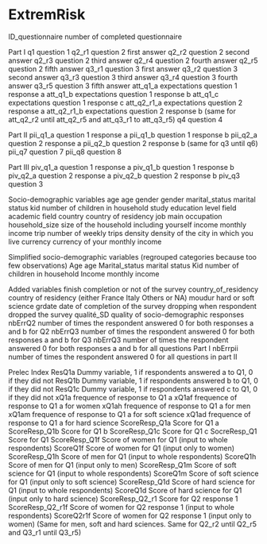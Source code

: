 # ExtremRisk
ID_questionnaire	number of completed questionnaire

Part I
q1	    question 1 
q2_r1 	question 2 first answer
q2_r2 	question 2 second answer
q2_r3 	question 2 third answer
q2_r4 	question 2 fourth answer
q2_r5 	question 2 fifth answer
q3_r1 	question 3 first answer
q3_r2 	question 3 second answer
q3_r3 	question 3 third answer
q3_r4 	question 3 fourth answer
q3_r5 	question 3 fifth answer
att_q1_a	expectations question 1 response a
att_q1_b	expectations question 1 response b
att_q1_c	expectations question 1 response c
att_q2_r1_a	expectations question 2 response a
att_q2_r1_b	expectations question 2 response b
(same for att_q2_r2 until att_q2_r5 and att_q3_r1 to att_q3_r5)
q4 	question 4

Part II
pii_q1_a	question 1 response a
pii_q1_b	question 1 response b
pii_q2_a	question 2 response a
pii_q2_b	question 2 response b
(same for q3 until q6)
pii_q7	question 7
pii_q8	question 8

Part III
piv_q1_a	question 1 response a
piv_q1_b 	question 1 response b
piv_q2_a	question 2 response a
piv_q2_b	question 2 response b
piv_q3	question 3

Socio-demographic variables
age	age
gender	gender
marital_status	marital status
kid	number of children in household
study	education level
field 	academic field
country	country of residency
job	main occupation
household_size	size of the household including yourself
income	monthly income
trip	number of weekly trips
density	density of the city in which you live
currency	currency of your monthly income

Simplified socio-demographic variables (regrouped categories because too few observations)
Age	age
Marital_status	marital status
Kid	number of children in household
Income	monthly income

Added variables
finish	completion or not of the survey
country_of_residency	country of residency (either France Italy Others or NA)
moudur	hard or soft science
grdate	date of completion of the survey
dropping	when respondent dropped the survey
qualité_SD	quality of socio-demographic responses
nbErrQ2	number of times the respondent answered 0 for both responses a and b   for Q2
nbErrQ3	number of times the respondent answered 0 for both responses a and b   for Q3
nbErrQ3	number of times the respondent answered 0 for both responses a and b   for all questions Part I
nbErrpii	number of times the respondent answered 0 for all questions in part II

Prelec Index
ResQ1a	Dummy variable, 1 if respondents answered a to Q1, 0 if they did not
ResQ1b	Dummy variable, 1 if respondents answered b to Q1, 0 if they did not
ResQ1c	Dummy variable, 1 if respondents answered c to Q1, 0 if they did not
xQ1a 	frequence of response to Q1 a
xQ1af	frequence of response to Q1 a for women
xQ1ah	frequence of response to Q1 a for men
xQ1am	frequence of response to Q1 a for soft science
xQ1ad	frequence of response to Q1 a for hard science
ScoreResp_Q1a	Score for Q1 a 
ScoreResp_Q1b	Score for Q1 b
ScoreResp_Q1c	Score for Q1 c
SocreResp_Q1	Score for Q1
ScoreResp_Q1f	Score of women for Q1 (input to whole respondents)
ScoreQ1f	Score of women for Q1 (input only to women)
ScoreResp_Q1h	Score of men for Q1 (input to whole respondents)
ScoreQ1h	Score of men for Q1 (input only to men)
ScoreResp_Q1m	Score of soft science for Q1 (input to whole respondents)
ScoreQ1m	Score of soft science for Q1 (input only to soft science)
ScoreResp_Q1d	Score of hard science for Q1 (input to whole respondents)
ScoreQ1d	Score of hard science for Q1 (input only to hard science)
ScoreResp_Q2_r1	Score for Q2 response 1
ScoreResp_Q2_r1f	Score of women for Q2 response 1 (input to whole respondents)
ScoreQ2r1f	Score of women for Q2 response 1 (input only to women)
(Same for men, soft and hard sciences. Same for Q2_r2 until Q2_r5 and Q3_r1 until Q3_r5)

